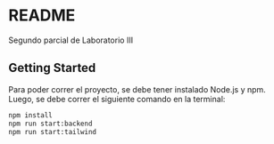 # README

Segundo parcial de Laboratorio III

## Getting Started

Para poder correr el proyecto, se debe tener instalado Node.js y npm. Luego, se debe correr el siguiente comando en la terminal:

```bash
npm install
npm run start:backend
npm run start:tailwind
```
